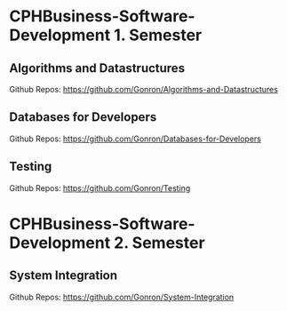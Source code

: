 # CPHBusiness-Software-Development 1. Semester


## Algorithms and Datastructures

Github Repos: https://github.com/Gonron/Algorithms-and-Datastructures  

## Databases for Developers

Github Repos: https://github.com/Gonron/Databases-for-Developers  

## Testing

Github Repos: https://github.com/Gonron/Testing  

# CPHBusiness-Software-Development 2. Semester

## System Integration

Github Repos: https://github.com/Gonron/System-Integration  

